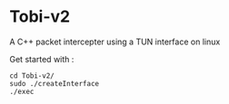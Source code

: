 # Tobi-v2

A C++ packet intercepter using a TUN interface on linux

Get started with :

```
cd Tobi-v2/
sudo ./createInterface
./exec
```

